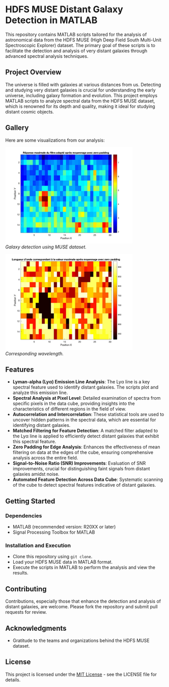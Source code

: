 # HDFS MUSE Distant Galaxy Detection in MATLAB

This repository contains MATLAB scripts tailored for the analysis of astronomical data from the HDFS MUSE (High Deep Field South Multi-Unit Spectroscopic Explorer) dataset. The primary goal of these scripts is to facilitate the detection and analysis of very distant galaxies through advanced spectral analysis techniques.

## Project Overview

The universe is filled with galaxies at various distances from us. Detecting and studying very distant galaxies is crucial for understanding the early universe, including galaxy formation and evolution. This project employs MATLAB scripts to analyze spectral data from the HDFS MUSE dataset, which is renowned for its depth and quality, making it ideal for studying distant cosmic objects.

## Gallery

Here are some visualizations from our analysis:

<img src="images/Max.jpg" width="400" alt="Image 1 Description"><br>
*Galaxy detection using MUSE dataset.*

<img src="images/lambda.jpg" width="400" alt="Image 2 Description"><br>
*Corresponding wavelength.*



## Features

- **Lyman-alpha (Lyα) Emission Line Analysis**: The Lyα line is a key spectral feature used to identify distant galaxies. The scripts plot and analyze this emission line.
- **Spectral Analysis at Pixel Level**: Detailed examination of spectra from specific pixels in the data cube, providing insights into the characteristics of different regions in the field of view.
- **Autocorrelation and Intercorrelation**: These statistical tools are used to uncover hidden patterns in the spectral data, which are essential for identifying distant galaxies.
- **Matched Filtering for Feature Detection**: A matched filter adapted to the Lyα line is applied to efficiently detect distant galaxies that exhibit this spectral feature.
- **Zero Padding for Edge Analysis**: Enhances the effectiveness of mean filtering on data at the edges of the cube, ensuring comprehensive analysis across the entire field.
- **Signal-to-Noise Ratio (SNR) Improvements**: Evaluation of SNR improvements, crucial for distinguishing faint signals from distant galaxies amidst noise.
- **Automated Feature Detection Across Data Cube**: Systematic scanning of the cube to detect spectral features indicative of distant galaxies.

## Getting Started

### Dependencies

- MATLAB (recommended version: R20XX or later)
- Signal Processing Toolbox for MATLAB

### Installation and Execution

- Clone this repository using `git clone`.
- Load your HDFS MUSE data in MATLAB format.
- Execute the scripts in MATLAB to perform the analysis and view the results.

## Contributing

Contributions, especially those that enhance the detection and analysis of distant galaxies, are welcome. Please fork the repository and submit pull requests for review.

## Acknowledgments

- Gratitude to the teams and organizations behind the HDFS MUSE dataset.

## License

This project is licensed under the [MIT License](LICENSE) - see the LICENSE file for details.
